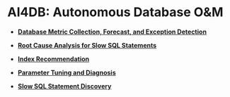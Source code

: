 # AI4DB: Autonomous Database O&M<a name="EN-US_TOPIC_0000001218250146"></a>

-   **[Database Metric Collection, Forecast, and Exception Detection](database-metric-collection-forecast-and-exception-detection.md)**  

-   **[Root Cause Analysis for Slow SQL Statements](root-cause-analysis-for-slow-sql-statements.md)**  

-   **[Index Recommendation](index-recommendation.md)**  

-   **[Parameter Tuning and Diagnosis](parameter-tuning-and-diagnosis.md)**  

-   **[Slow SQL Statement Discovery](slow-sql-statement-discovery.md)**  


